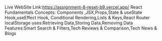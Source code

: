 Live WebSite Link:https://assignment-8-reset-b9.vercel.app/
React Fundamentals Concepts: Components ,JSX,Props,State & useState Hook,useEffect Hook,
        Conditional Rendering,Lists & Keys,React Router 
localStorage uses:Retrieving Data,Storing Data,Removing Data
Features:Smart Search & Filters,Tech Reviews & Comparison,Tech News & Blogs
